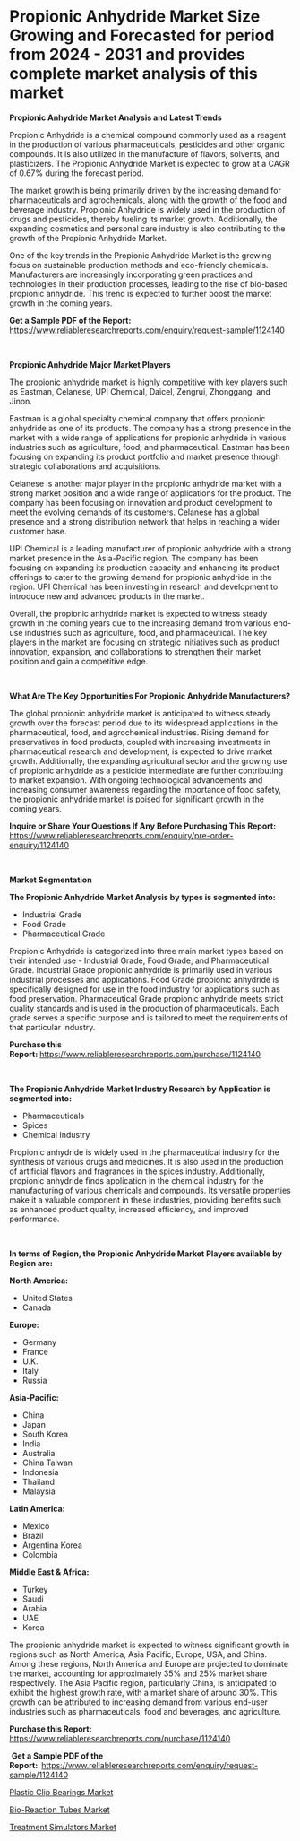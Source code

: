 <p><h1>Propionic Anhydride Market Size Growing and Forecasted for period from 2024 - 2031 and provides complete market analysis of this market</h1></p><p><strong>Propionic Anhydride Market Analysis and Latest Trends</strong></p>
<p><p>Propionic Anhydride is a chemical compound commonly used as a reagent in the production of various pharmaceuticals, pesticides and other organic compounds. It is also utilized in the manufacture of flavors, solvents, and plasticizers. The Propionic Anhydride Market is expected to grow at a CAGR of 0.67% during the forecast period. </p><p>The market growth is being primarily driven by the increasing demand for pharmaceuticals and agrochemicals, along with the growth of the food and beverage industry. Propionic Anhydride is widely used in the production of drugs and pesticides, thereby fueling its market growth. Additionally, the expanding cosmetics and personal care industry is also contributing to the growth of the Propionic Anhydride Market.</p><p>One of the key trends in the Propionic Anhydride Market is the growing focus on sustainable production methods and eco-friendly chemicals. Manufacturers are increasingly incorporating green practices and technologies in their production processes, leading to the rise of bio-based propionic anhydride. This trend is expected to further boost the market growth in the coming years.</p></p>
<p><strong>Get a Sample PDF of the Report:&nbsp;</strong> <a href="https://www.reliableresearchreports.com/enquiry/request-sample/1124140">https://www.reliableresearchreports.com/enquiry/request-sample/1124140</a></p>
<p>&nbsp;</p>
<p><strong>Propionic Anhydride Major Market Players</strong></p>
<p><p>The propionic anhydride market is highly competitive with key players such as Eastman, Celanese, UPI Chemical, Daicel, Zengrui, Zhonggang, and Jinon. </p><p>Eastman is a global specialty chemical company that offers propionic anhydride as one of its products. The company has a strong presence in the market with a wide range of applications for propionic anhydride in various industries such as agriculture, food, and pharmaceutical. Eastman has been focusing on expanding its product portfolio and market presence through strategic collaborations and acquisitions.</p><p>Celanese is another major player in the propionic anhydride market with a strong market position and a wide range of applications for the product. The company has been focusing on innovation and product development to meet the evolving demands of its customers. Celanese has a global presence and a strong distribution network that helps in reaching a wider customer base.</p><p>UPI Chemical is a leading manufacturer of propionic anhydride with a strong market presence in the Asia-Pacific region. The company has been focusing on expanding its production capacity and enhancing its product offerings to cater to the growing demand for propionic anhydride in the region. UPI Chemical has been investing in research and development to introduce new and advanced products in the market.</p><p>Overall, the propionic anhydride market is expected to witness steady growth in the coming years due to the increasing demand from various end-use industries such as agriculture, food, and pharmaceutical. The key players in the market are focusing on strategic initiatives such as product innovation, expansion, and collaborations to strengthen their market position and gain a competitive edge.</p></p>
<p>&nbsp;</p>
<p><strong>What Are The Key Opportunities For Propionic Anhydride Manufacturers?</strong></p>
<p><p>The global propionic anhydride market is anticipated to witness steady growth over the forecast period due to its widespread applications in the pharmaceutical, food, and agrochemical industries. Rising demand for preservatives in food products, coupled with increasing investments in pharmaceutical research and development, is expected to drive market growth. Additionally, the expanding agricultural sector and the growing use of propionic anhydride as a pesticide intermediate are further contributing to market expansion. With ongoing technological advancements and increasing consumer awareness regarding the importance of food safety, the propionic anhydride market is poised for significant growth in the coming years.</p></p>
<p><strong>Inquire or Share Your Questions If Any Before Purchasing This Report:</strong> <a href="https://www.reliableresearchreports.com/enquiry/pre-order-enquiry/1124140">https://www.reliableresearchreports.com/enquiry/pre-order-enquiry/1124140</a></p>
<p>&nbsp;</p>
<p><strong>Market Segmentation</strong></p>
<p><strong>The Propionic Anhydride Market Analysis by types is segmented into:</strong></p>
<p><ul><li>Industrial Grade</li><li>Food Grade</li><li>Pharmaceutical Grade</li></ul></p>
<p><p>Propionic Anhydride is categorized into three main market types based on their intended use - Industrial Grade, Food Grade, and Pharmaceutical Grade. Industrial Grade propionic anhydride is primarily used in various industrial processes and applications. Food Grade propionic anhydride is specifically designed for use in the food industry for applications such as food preservation. Pharmaceutical Grade propionic anhydride meets strict quality standards and is used in the production of pharmaceuticals. Each grade serves a specific purpose and is tailored to meet the requirements of that particular industry.</p></p>
<p><strong>Purchase this Report:&nbsp;</strong><a href="https://www.reliableresearchreports.com/purchase/1124140">https://www.reliableresearchreports.com/purchase/1124140</a></p>
<p>&nbsp;</p>
<p><strong>The Propionic Anhydride Market Industry Research by Application is segmented into:</strong></p>
<p><ul><li>Pharmaceuticals</li><li>Spices</li><li>Chemical Industry</li></ul></p>
<p><p>Propionic anhydride is widely used in the pharmaceutical industry for the synthesis of various drugs and medicines. It is also used in the production of artificial flavors and fragrances in the spices industry. Additionally, propionic anhydride finds application in the chemical industry for the manufacturing of various chemicals and compounds. Its versatile properties make it a valuable component in these industries, providing benefits such as enhanced product quality, increased efficiency, and improved performance.</p></p>
<p>&nbsp;</p>
<p><strong>In terms of Region, the Propionic Anhydride Market Players available by Region are:</strong></p>
<p>
    <p> <strong> North America: </strong>
        <ul>
            <li>United States</li>
            <li>Canada</li>
        </ul>
        </p> 
    <p> <strong> Europe: </strong>
        <ul>
            <li>Germany</li>
            <li>France</li>
            <li>U.K.</li>
            <li>Italy</li>
            <li>Russia</li>
        </ul>
        </p> 
    <p> <strong> Asia-Pacific: </strong>
        <ul>
            <li>China</li>
            <li>Japan</li>
            <li>South Korea</li>
            <li>India</li>
            <li>Australia</li>
            <li>China Taiwan</li>
            <li>Indonesia</li>
            <li>Thailand</li>
            <li>Malaysia</li>
        </ul>
        </p> 
    <p> <strong> Latin America: </strong>
        <ul>
            <li>Mexico</li>
            <li>Brazil</li>
            <li>Argentina Korea</li>
            <li>Colombia</li>
        </ul>
        </p> 
    <p> <strong> Middle East & Africa: </strong>
        <ul>
            <li>Turkey</li>
            <li>Saudi</li>
            <li>Arabia</li>
            <li>UAE</li>
            <li>Korea</li>
        </ul>
    </p>
    </p>
<p><p>The propionic anhydride market is expected to witness significant growth in regions such as North America, Asia Pacific, Europe, USA, and China. Among these regions, North America and Europe are projected to dominate the market, accounting for approximately 35% and 25% market share respectively. The Asia Pacific region, particularly China, is anticipated to exhibit the highest growth rate, with a market share of around 30%. This growth can be attributed to increasing demand from various end-user industries such as pharmaceuticals, food and beverages, and agriculture.</p></p>
<p><strong>Purchase this Report: </strong><a href="https://www.reliableresearchreports.com/purchase/1124140">https://www.reliableresearchreports.com/purchase/1124140</a></p>
<p>&nbsp;<strong>Get a Sample PDF of the Report:&nbsp;&nbsp;</strong><a href="https://www.reliableresearchreports.com/enquiry/request-sample/1124140">https://www.reliableresearchreports.com/enquiry/request-sample/1124140</a></p>
<p><strong></strong></p>
<p><p><a href="https://view.publitas.com/reportprime-1/plastic-clip-bearings-market-analysis-examines-its-scope-on-growth-opportunities-and-forecasted-trends-spanning-from-2023-to-2030/">Plastic Clip Bearings Market</a></p><p><a href="https://view.publitas.com/reportprime-1/bio-reaction-tubes-market-size-growth-outlook-from-2023-to-2030-projecting-at-markets-trends-analysis-by-application-regional-outlook-and-revenue/">Bio-Reaction Tubes Market</a></p><p><a href="https://view.publitas.com/reportprime-1/treatment-simulators-market-research-report-provides-thorough-industry-overview-which-offers-an-in-depth-analysis-of-product-trends-and-new-market-divisions/">Treatment Simulators Market</a></p></p>